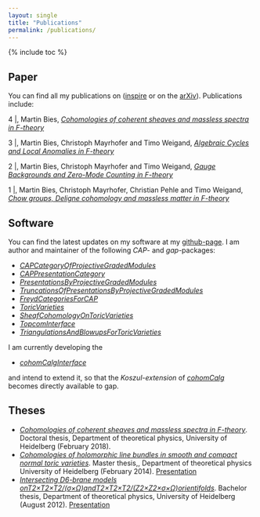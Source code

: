 ```yaml
---
layout: single
title: "Publications"
permalink: /publications/
---
```


{% include toc %}



## Paper

You can find all my publications on ([inspire](https://inspirehep.net/author/profile/M.Bies.1) or on the
[arXiv](https://arxiv.org/search/hep-th?searchtype=author&query=Bies%2C+M)). Publications include:

4 |, Martin Bies, [*Cohomologies of coherent sheaves and massless spectra in F-theory*](https://arxiv.org/abs/1802.08860)

3 |, Martin Bies, Christoph Mayrhofer and Timo Weigand, [*Algebraic Cycles and Local Anomalies in F-theory*](https://arxiv.org/abs/1706.08528)

2 |, Martin Bies, Christoph Mayrhofer and Timo Weigand, [*Gauge Backgrounds and Zero-Mode Counting in F-theory*](https://arxiv.org/abs/1706.04616)

1 |, Martin Bies, Christoph Mayrhofer, Christian Pehle and Timo Weigand, [*Chow groups, Deligne cohomology and massless matter in F-theory*](https://arxiv.org/abs/1402.5144})



## Software
You can find the latest updates on my software at my [github-page](https://github.com/herearound). I am author and maintainer of the following *CAP*- and *gap*-packages:

* [*CAPCategoryOfProjectiveGradedModules*](https://github.com/HereAround/CAPCategoryOfProjectiveGradedModules)
* [*CAPPresentationCategory*](https://github.com/HereAround/CAPPresentationCategory)
* [*PresentationsByProjectiveGradedModules*](https://github.com/HereAround/PresentationsByProjectiveGradedModules)
* [*TruncationsOfPresentationsByProjectiveGradedModules*](https://github.com/HereAround/TruncationsOfPresentationsByProjectiveGradedModules)
* [*FreydCategoriesForCAP*](https://github.com/HereAround/CAP_project/tree/master/FreydCategoriesForCAP)
* [*ToricVarieties*](https://github.com/homalg-project/homalg_project/tree/master/ToricVarieties)
* [*SheafCohomologyOnToricVarieties*](https://github.com/HereAround/SheafCohomologyOnToricVarieties)
* [*TopcomInterface*](https://github.com/HereAround/TopcomInterface)
* [*TriangulationsAndBlowupsForToricVarieties*](https://github.com/HereAround/TriangulationsAndBlowupsForToricVarieties)

I am currently developing the

* [*cohomCalgInterface*](https://github.com/HereAround/cohomCalgInterface)

and intend to extend it, so that the *Koszul-extension* of [*cohomCalg*](https://benjaminjurke.com/academia-and-research/cohomcalg) becomes directly available to gap.



## Theses
* [*Cohomologies of coherent sheaves and massless spectra in F-theory*](https://arxiv.org/abs/1802.08860). Doctoral thesis, Department of theoretical physics, University of Heidelberg (February 2018).
* [*Cohomologies of holomorphic line bundles in smooth and compact normal toric varieties*](/Master_thesis_MartinBies.pdf). Master thesis,, Department of theoretical physics University of Heidelberg (February 2014). [Presentation](/Master_thesis_presentation.pdf)
* [*Intersecting D6-brane models onT2×T2×T2/(σ×Ω)andT2×T2×T2/(Z2×Z2×σ×Ω)orientifolds*](/Bachelor_thesis_MartinBies.pdf). Bachelor thesis, Department of theoretical physics, University of Heidelberg (August 2012). [Presentation](/Bachelor_thesis_presentation.pdf)
